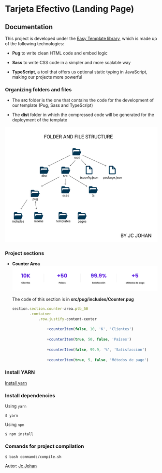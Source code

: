 # Tarjeta Efectivo (Landing Page)

## **Documentation**

This project is developed under the [Easy Template library](https://github.com/johancastillo/easy-template), which is made up of the following technologies:

* **Pug** to write clean HTML code and embed logic

* **Sass** to write CSS code in a simpler and more scalable way

* **TypeScript**, a tool that offers us optional static typing in JavaScript, making our projects more powerful

### **Organizing folders and files**

* The **src** folder is the one that contains the code for the development of our template (Pug, Sass and TypeScript)

* The **dist** folder in which the compressed code will be generated for the deployment of the template

![Folders Structure](./documentation/folders.png)

### **Project sections**

* **Counter Area**
    ![Counter area](./documentation/screenshots/counter.png)

    The code of this section is in **src/pug/includes/Counter.pug**
    ```js
    section.section.counter-area.ptb_50
            .container
                .row.justify-content-center

                    +counterItem(false, 10, 'K', 'Clientes')
                    
                    +counterItem(true, 50, false, 'Países')
                    
                    +counterItem(false, 99.9, '%', 'Satisfacción')
                    
                    +counterItem(true, 5, false, 'Métodos de pago')
    ```


### Install YARN
[Install yarn](https://classic.yarnpkg.com/en/docs/install#debian-stable)

### **Install dependencies**
Using `yarn`
```shell
$ yarn
```

Using `npm`
```shell
$ npm install
```

### **Comands for project compilation**

```shell
$ bash commands/compile.sh
```


Autor: [Jc Johan](https://instagram.com/jcboxing2707)

